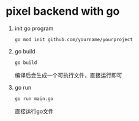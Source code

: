 # pixel backend with go

1. init go program

   ```bash
   go mod init github.com/yourname/yourproject
   ```

2. go build

   ```bash
   go build
   ```

     编译后会生成一个可执行文件，直接运行即可

3. go run

   ```bash
   go run main.go
   ```

     直接运行go文件
